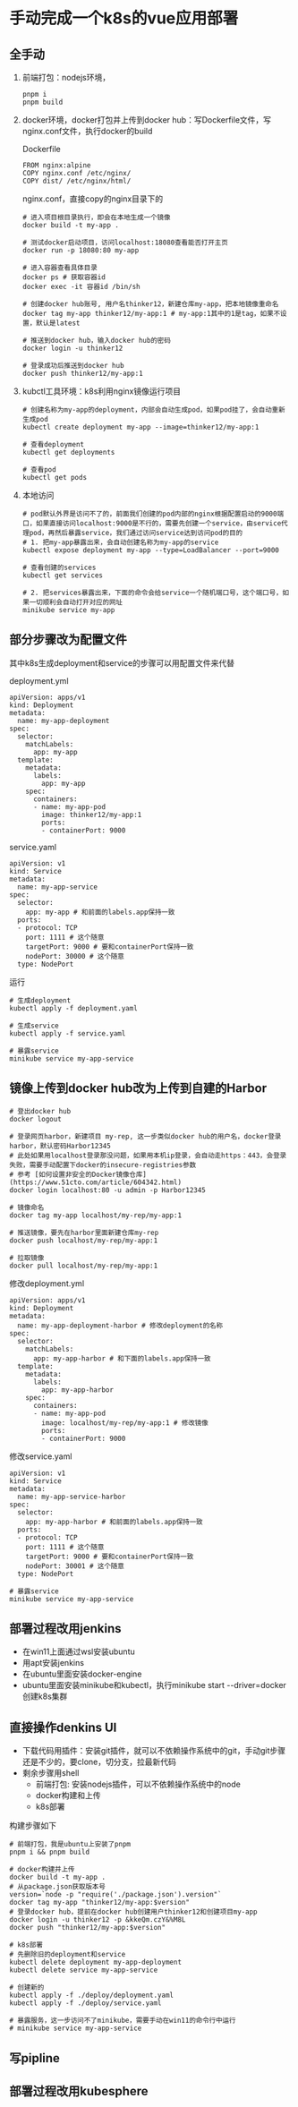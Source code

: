 # 手动完成一个k8s的vue应用部署

## 全手动
1. 前端打包：nodejs环境，
    ```shell
    pnpm i
    pnpm build
    ```
2. docker环境，docker打包并上传到docker hub：写Dockerfile文件，写nginx.conf文件，执行docker的build

    Dockerfile
    ```
    FROM nginx:alpine
    COPY nginx.conf /etc/nginx/
    COPY dist/ /etc/nginx/html/
    ```

    nginx.conf，直接copy的nginx目录下的

    ```shell
    # 进入项目根目录执行，即会在本地生成一个镜像
    docker build -t my-app .

    # 测试docker启动项目，访问localhost:18080查看能否打开主页
    docker run -p 18080:80 my-app

    # 进入容器查看具体目录
    docker ps # 获取容器id
    docker exec -it 容器id /bin/sh

    # 创建docker hub账号, 用户名thinker12，新建仓库my-app，把本地镜像重命名
    docker tag my-app thinker12/my-app:1 # my-app:1其中的1是tag，如果不设置，默认是latest

    # 推送到docker hub，输入docker hub的密码
    docker login -u thinker12

    # 登录成功后推送到docker hub
    docker push thinker12/my-app:1
    ```

3. kubctl工具环境：k8s利用nginx镜像运行项目
    ```shell
    # 创建名称为my-app的deployment，内部会自动生成pod，如果pod挂了，会自动重新生成pod
    kubectl create deployment my-app --image=thinker12/my-app:1

    # 查看deployment
    kubectl get deployments

    # 查看pod
    kubectl get pods
    ```
4. 本地访问
    ```shell
    # pod默认外界是访问不了的，前面我们创建的pod内部的nginx根据配置启动的9000端口，如果直接访问localhost:9000是不行的，需要先创建一个service，由service代理pod，再然后暴露service，我们通过访问service达到访问pod的目的
    # 1. 把my-app暴露出来，会自动创建名称为my-app的service
    kubectl expose deployment my-app --type=LoadBalancer --port=9000

    # 查看创建的services
    kubectl get services

    # 2. 把services暴露出来，下面的命令会给service一个随机端口号，这个端口号，如果一切顺利会自动打开对应的网址
    minikube service my-app
    ```

## 部分步骤改为配置文件

其中k8s生成deployment和service的步骤可以用配置文件来代替

deployment.yml
```shell
apiVersion: apps/v1
kind: Deployment
metadata:
  name: my-app-deployment
spec:
  selector:
    matchLabels:
      app: my-app
  template:
    metadata:
      labels:
        app: my-app
    spec:
      containers:
      - name: my-app-pod
        image: thinker12/my-app:1
        ports:
        - containerPort: 9000
```

service.yaml
```shell
apiVersion: v1
kind: Service
metadata:
  name: my-app-service
spec:
  selector:
    app: my-app # 和前面的labels.app保持一致
  ports:
  - protocol: TCP
    port: 1111 # 这个随意
    targetPort: 9000 # 要和containerPort保持一致
    nodePort: 30000 # 这个随意
  type: NodePort
```

运行
```shell
# 生成deployment
kubectl apply -f deployment.yaml

# 生成service
kubectl apply -f service.yaml

# 暴露service
minikube service my-app-service
```

## 镜像上传到docker hub改为上传到自建的Harbor
```shell
# 登出docker hub
docker logout

# 登录网页harbor，新建项目 my-rep, 这一步类似docker hub的用户名，docker登录harbor，默认密码Harbor12345
# 此处如果用localhost登录那没问题，如果用本机ip登录，会自动走https：443，会登录失败，需要手动配置下docker的insecure-registries参数
# 参考 [如何设置非安全的Docker镜像仓库](https://www.51cto.com/article/604342.html)
docker login localhost:80 -u admin -p Harbor12345

# 镜像命名
docker tag my-app localhost/my-rep/my-app:1 

# 推送镜像，要先在harbor里面新建仓库my-rep
docker push localhost/my-rep/my-app:1

# 拉取镜像
docker pull localhost/my-rep/my-app:1

```


修改deployment.yml
```shell
apiVersion: apps/v1
kind: Deployment
metadata:
  name: my-app-deployment-harbor # 修改deployment的名称
spec:
  selector:
    matchLabels:
      app: my-app-harbor # 和下面的labels.app保持一致
  template:
    metadata:
      labels:
        app: my-app-harbor
    spec:
      containers:
      - name: my-app-pod
        image: localhost/my-rep/my-app:1 # 修改镜像
        ports:
        - containerPort: 9000
```

修改service.yaml
```shell
apiVersion: v1
kind: Service
metadata:
  name: my-app-service-harbor
spec:
  selector:
    app: my-app-harbor # 和前面的labels.app保持一致
  ports:
  - protocol: TCP
    port: 1111 # 这个随意
    targetPort: 9000 # 要和containerPort保持一致
    nodePort: 30001 # 这个随意
  type: NodePort
```

```shell
# 暴露service
minikube service my-app-service
```

## 部署过程改用jenkins
- 在win11上面通过wsl安装ubuntu
- 用apt安装jenkins
- 在ubuntu里面安装docker-engine
- ubuntu里面安装minikube和kubectl，执行minikube start --driver=docker创建k8s集群

## 直接操作denkins UI
- 下载代码用插件：安装git插件，就可以不依赖操作系统中的git，手动git步骤还是不少的，要clone，切分支，拉最新代码
- 剩余步骤用shell
  - 前端打包: 安装nodejs插件，可以不依赖操作系统中的node
  - docker构建和上传
  - k8s部署

构建步骤如下
```shell
# 前端打包，我是ubuntu上安装了pnpm
pnpm i && pnpm build

# docker构建并上传
docker build -t my-app .
# 从package.json获取版本号
version=`node -p "require('./package.json').version"`
docker tag my-app "thinker12/my-app:$version"
# 登录docker hub，提前在docker hub创建用户thinker12和创建项目my-app
docker login -u thinker12 -p &kkeQm.czY&%M8L
docker push "thinker12/my-app:$version"

# k8s部署
# 先删除旧的deployment和service
kubectl delete deployment my-app-deployment
kubectl delete service my-app-service 

# 创建新的
kubectl apply -f ./deploy/deployment.yaml
kubectl apply -f ./deploy/service.yaml

# 暴露服务，这一步访问不了minikube，需要手动在win11的命令行中运行
# minikube service my-app-service
```


## 写pipline


## 部署过程改用kubesphere